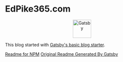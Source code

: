 # EdPike365.com

<p align="center">
  <a href="https://www.gatsbyjs.com">
    <img alt="Gatsby" src="https://www.gatsbyjs.com/Gatsby-Monogram.svg" width="60" />
  </a>
</p>

This blog started with [Gatsby's basic blog starter](https://github.com/gatsbyjs/gatsby-starter-blog).

[Readme for NPM](./README-NPM.md)
[Original Readme Generated By Gatsby](./README-ORIGINAL.md)
